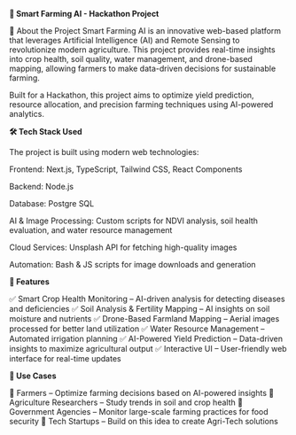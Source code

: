 **🚀 Smart Farming AI - Hackathon Project**

📌 About the Project
Smart Farming AI is an innovative web-based platform that leverages Artificial Intelligence (AI) and Remote Sensing to revolutionize modern agriculture. This project provides real-time insights into crop health, soil quality, water management, and drone-based mapping, allowing farmers to make data-driven decisions for sustainable farming.

Built for a Hackathon, this project aims to optimize yield prediction, resource allocation, and precision farming techniques using AI-powered analytics.



**🛠 Tech Stack Used**

The project is built using modern web technologies:

Frontend: Next.js, TypeScript, Tailwind CSS, React Components

Backend: Node.js

Database: Postgre SQL

AI & Image Processing: Custom scripts for NDVI analysis, soil health evaluation, and water resource management

Cloud Services: Unsplash API for fetching high-quality images

Automation: Bash & JS scripts for image downloads and generation

**🌟 Features**

✅ Smart Crop Health Monitoring – AI-driven analysis for detecting diseases and deficiencies
✅ Soil Analysis & Fertility Mapping – AI insights on soil moisture and nutrients
✅ Drone-Based Farmland Mapping – Aerial images processed for better land utilization
✅ Water Resource Management – Automated irrigation planning
✅ AI-Powered Yield Prediction – Data-driven insights to maximize agricultural output
✅ Interactive UI – User-friendly web interface for real-time updates

**📌 Use Cases**

🔹 Farmers – Optimize farming decisions based on AI-powered insights
🔹 Agriculture Researchers – Study trends in soil and crop health
🔹 Government Agencies – Monitor large-scale farming practices for food security
🔹 Tech Startups – Build on this idea to create Agri-Tech solutions

